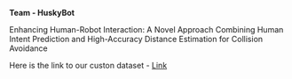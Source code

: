 **Team - HuskyBot**

Enhancing Human-Robot Interaction: A Novel
Approach Combining Human Intent Prediction and
High-Accuracy Distance Estimation for Collision
Avoidance


Here is the link to our custon dataset - [Link](https://app.roboflow.com/hri-raegq/humanintentpose-y5vrv/2)
